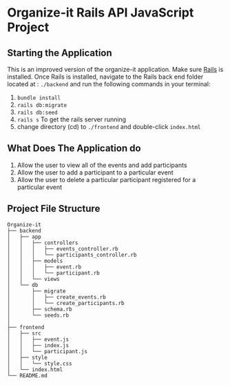 # Organize-it Rails API JavaScript Project

## Starting the Application

This is an improved version of the organize-it application. Make sure <a href="https://rubyonrails.org">Rails</a> is installed. Once Rails is installed, navigate to the Rails back end folder located at : `./backend` and run the following commands in your terminal:
1. `bundle install`
2. `rails db:migrate`
3. `rails db:seed`
4. `rails s` To get the rails server running
5. change directory (cd) to `./frontend` and double-click `index.html` 

## What Does The Application do

1. Allow the user to view all of the events and add participants
2. Allow the user to add a participant to a particular event
3. Allow the user to delete a particular participant registered for a particular event

## Project File Structure
```
Organize-it
├── backend
│   ├── app
│   │   ├── controllers
│   │   │   ├── events_controller.rb
│   │   │   └── participants_controller.rb
│   │   ├── models
│   │   │   ├── event.rb
│   │   │   └── participant.rb
│   │   └── views
│   └── db
│       ├── migrate
│       │   ├── create_events.rb
│       │   └── create_participants.rb
│       ├── schema.rb
│       └── seeds.rb
│
├── frontend
│   ├── src
│   │   ├── event.js
│   │   ├── index.js
│   │   └── participant.js
│   ├── style
│   │   └── style.css
│   └── index.html
└── README.md
```
